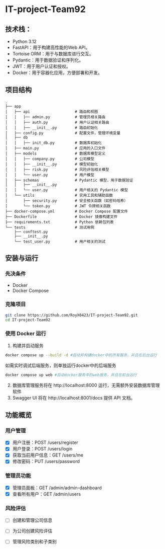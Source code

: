# IT-project-Team92

## 技术栈：
+ Python 3.12
+ FastAPI：用于构建高性能的Web API。
+ Tortoise ORM：用于与数据库进行交互。
+ Pydantic：用于数据验证和序列化。
+ JWT：用于用户认证和授权。
+ Docker：用于容器化应用，方便部署和开发。
## 项目结构
``` plaintext
.
├── app
│   ├── api                    # 路由和视图
│   │   ├── admin.py           # 管理员相关路由
│   │   ├── auth.py            # 用户认证相关路由
│   │   ├── __init__.py        # 路由初始化
│   ├── config.py              # 配置文件，管理环境变量
│   ├── db
│   │   ├── init_db.py         # 数据库初始化
│   ├── main.py                # 应用的入口文件
│   ├── models                 # 数据库模型定义
│   │   ├── company.py         # 公司模型
│   │   ├── __init__.py        # 模型初始化
│   │   ├── risk.py            # 风险评估相关模型
│   │   └── user.py            # 用户模型
│   ├── schemas                # Pydantic 模型，用于数据验证
│   │   ├── __init__.py
│   │   └── user.py            # 用户相关的 Pydantic 模型
│   └── utils                  # 实用工具和辅助函数
│       ├── security.py        # 安全相关函数（如密码哈希）
│       └── token.py           # JWT 令牌相关函数
├── docker-compose.yml         # Docker Compose 配置文件
├── Dockerfile                 # Docker 镜像构建文件
├── requirements.txt           # Python 依赖包列表
└── tests                      # 测试用例
    ├── conftest.py
    ├── __init__.py
    └── test_user.py           # 用户相关的测试
```
## 安装与运行
### 先决条件
- Docker
- Docker Compose

### 克隆项目
```bash
git clone https://github.com/RoyX0423/IT-project-Team92.git
cd IT-project-Team92
```

### 使用 Docker 运行

1. 构建并启动服务
```bash
docker compose up --build -d #启动并构建docker中的所有服务，并且在后台运行
```
如需实时调试后端服务，则单独运行docker中的后端服务
```bash
docker compose up web #启动docker服务中的web服务，并且在前台运行
```

2. 数据库管理服务将在 http://localhost:8000 运行，无需额外安装数据库管理软件
3. Swagger UI 将在 http://localhost:8001/docs 提供 API 文档。

## 功能概览
### 用户管理
- [x] 用户注册：POST /users/register
- [x] 用户登录：POST /users/login
- [x] 获取当前用户信息：GET /users/me
- [x] 修改密码：PUT /users/password
### 管理员功能
- [x] 管理员面板：GET /admin/admin-dashboard
- [x] 查看所有用户：GET /admin/users
### 风险评估
- [ ] 创建和管理公司信息
- [ ] 为公司创建风险评估
- [ ] 管理风险类别和子类别

